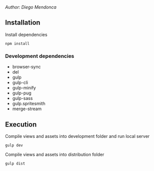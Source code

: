 _Author: Diego Mendonca_

## Installation

Install dependencies

```
npm install
```

### Development dependencies

- browser-sync
- del
- gulp
- gulp-cli
- gulp-minify
- gulp-pug
- gulp-sass
- gulp.spritesmith
- merge-stream

## Execution

Compile views and assets into development folder and run local server

```
gulp dev
```

Compile views and assets into distribution folder

```
gulp dist
```